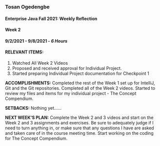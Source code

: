 ### Tosan Ogedengbe
#### Enterprise Java Fall 2021: Weekly Reflection

#### Week 2
#### 9/2/2021 - 9/8/2021 - *6 Hours*


#### RELEVANT ITEMS:
1. Watched All Week 2 Videos
2. Proposed and received approval for Individual Project.
3. Started preparing Individual Project documentation for Checkpoint 1


**ACCOMPLISHMENTS:** Completed the rest of the Week 1 set up for IntelliJ, Git and the Git repositories. Completed all of the Week 2 videos. Started to review my files and items for my
individual project - The Concept Compendium. 



**SETBACKS:** Nothing yet......



**NEXT WEEK'S PLAN:** Complete the Week 2 and 3 videos and start on the Week 2 and 3 assignments and exercises. Be sure to adequately judge if I need to turn anything in, or make sure that any 
questions I have are asked and taken care of in the course meeting time. Start working on the coding for The Concept Compendium.



